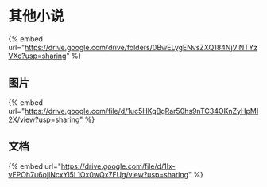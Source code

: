 # 其他小说

{% embed url="https://drive.google.com/drive/folders/0BwELygENvsZXQ184NjViNTYzVXc?usp=sharing" %}

## 图片

{% embed url="https://drive.google.com/file/d/1uc5HKgBgRar50hs9nTC34OKnZyHpMI2X/view?usp=sharing" %}

## 文档

{% embed url="https://drive.google.com/file/d/1Ix-vFPOh7u6ojINcxYl5L1Ox0wQx7FUg/view?usp=sharing" %}



